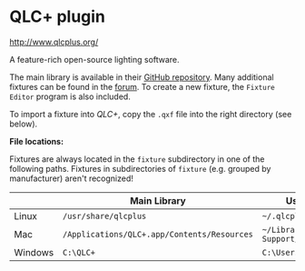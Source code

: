 # QLC+ plugin

<http://www.qlcplus.org/>

A feature-rich open-source lighting software.

The main library is available in their [GitHub repository](https://github.com/mcallegari/qlcplus/tree/master/resources/fixtures). Many additional fixtures can be found in the [forum](http://www.qlcplus.org/forum/viewforum.php?f=3). To create a new fixture, the `Fixture Editor` program is also included.

To import a fixture into *QLC+*, copy the `.qxf` file into the right directory (see below).

**File locations:**

Fixtures are always located in the `fixture` subdirectory in one of the following paths. Fixtures in subdirectories of `fixture` (e.g. grouped by manufacturer) aren't recognized!

|         | Main Library                                | User Library                          |
|---------|---------------------------------------------|---------------------------------------|
| Linux   | `/usr/share/qlcplus`                        | `~/.qlcplus`                          |
| Mac     | `/Applications/QLC+.app/Contents/Resources` | `~/Library/Application\ Support/QLC+` |
| Windows | `C:\QLC+`                                   | `C:\Users\MyUser\QLC+`                |
